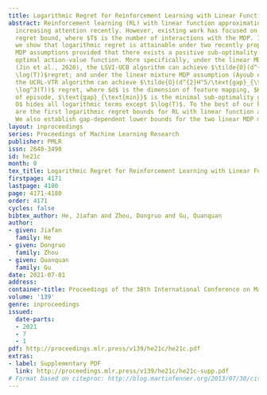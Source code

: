 ```yaml
---
title: Logarithmic Regret for Reinforcement Learning with Linear Function Approximation
abstract: Reinforcement learning (RL) with linear function approximation has received
  increasing attention recently. However, existing work has focused on obtaining $\sqrt{T}$-type
  regret bound, where $T$ is the number of interactions with the MDP. In this paper,
  we show that logarithmic regret is attainable under two recently proposed linear
  MDP assumptions provided that there exists a positive sub-optimality gap for the
  optimal action-value function. More specifically, under the linear MDP assumption
  (Jin et al., 2020), the LSVI-UCB algorithm can achieve $\tilde{O}(d^{3}H^5/\text{gap}_{\text{min}}\cdot
  \log(T))$regret; and under the linear mixture MDP assumption (Ayoub et al., 2020),
  the UCRL-VTR algorithm can achieve $\tilde{O}(d^{2}H^5/\text{gap}_{\text{min}}\cdot
  \log^3(T))$ regret, where $d$ is the dimension of feature mapping, $H$ is the length
  of episode, $\text{gap}_{\text{min}}$ is the minimal sub-optimality gap, and $\tilde
  O$ hides all logarithmic terms except $\log(T)$. To the best of our knowledge, these
  are the first logarithmic regret bounds for RL with linear function approximation.
  We also establish gap-dependent lower bounds for the two linear MDP models.
layout: inproceedings
series: Proceedings of Machine Learning Research
publisher: PMLR
issn: 2640-3498
id: he21c
month: 0
tex_title: Logarithmic Regret for Reinforcement Learning with Linear Function Approximation
firstpage: 4171
lastpage: 4180
page: 4171-4180
order: 4171
cycles: false
bibtex_author: He, Jiafan and Zhou, Dongruo and Gu, Quanquan
author:
- given: Jiafan
  family: He
- given: Dongruo
  family: Zhou
- given: Quanquan
  family: Gu
date: 2021-07-01
address:
container-title: Proceedings of the 38th International Conference on Machine Learning
volume: '139'
genre: inproceedings
issued:
  date-parts:
  - 2021
  - 7
  - 1
pdf: http://proceedings.mlr.press/v139/he21c/he21c.pdf
extras:
- label: Supplementary PDF
  link: http://proceedings.mlr.press/v139/he21c/he21c-supp.pdf
# Format based on citeproc: http://blog.martinfenner.org/2013/07/30/citeproc-yaml-for-bibliographies/
---
```

